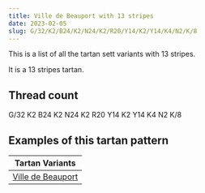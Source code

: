 ```yaml
---
title: Ville de Beauport with 13 stripes
date: 2023-02-05
slug: G/32/K2/B24/K2/N24/K2/R20/Y14/K2/Y14/K4/N2/K/8
---
```

This is a list of all the tartan sett variants with 13 stripes.

It is a 13 stripes tartan.


## Thread count
G/32 K2 B24 K2 N24 K2 R20 Y14 K2 Y14 K4 N2 K/8

## Examples of this tartan pattern

| Tartan Variants |
|---------------|
| [Ville de Beauport](/variants/g/32/k2/b24/k2/n24/k2/r20/y14/k2/y14/k4/n2/k/8-b304080-g008000-k000000-nc0c0c0-rc00000-yf0c000)||
